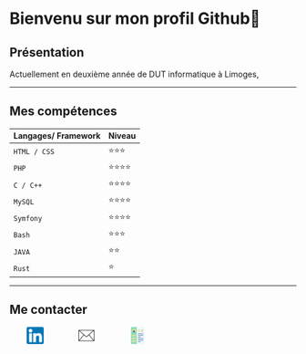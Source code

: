 # Bienvenu sur mon profil Github👋

## Présentation 
Actuellement en deuxième année de DUT informatique à Limoges,

***
## Mes compétences
|Langages/ Framework                |Niveau                       |
|-----------------------------------|-----------------------------|
|`HTML / CSS`              	|⭐⭐⭐          	       |
|`PHP`          		|⭐⭐⭐⭐       		|
|`C / C++`           		|⭐⭐⭐⭐            		|
|`MySQL`             		|⭐⭐⭐⭐            		|
|`Symfony`              	|⭐⭐⭐⭐            		|
|`Bash`              		|⭐⭐⭐            		|
|`JAVA`            		|⭐⭐            		|
|`Rust`              		|⭐             		|
           

***
## Me contacter
  <div>
    <a href="https://www.linkedin.com/in/manon-deleest/"><img align="left" height="30px" src="linkedin.png" hspace="30"/</a>
    <a href="mailto:deleest.manon@gmail.com"><img align="left" height="30px" src="gmail.png" hspace="30"/</a>
    <a href="MANON DELEEST.pdf"><img height="30px" src="cv.png" hspace="30"/</a>
  </div>






<!--
**manon-deleest/manon-deleest** is a ✨ _special_ ✨ repository because its `README.md` (this file) appears on your GitHub profile.

Here are some ideas to get you started:

- 🔭 I’m currently working on ...
- 🌱 I’m currently learning ...
- 👯 I’m looking to collaborate on ...
- 🤔 I’m looking for help with ...
- 💬 Ask me about ...
- 📫 How to reach me: ...
- 😄 Pronouns: ...
- ⚡ Fun fact: ...
-->
